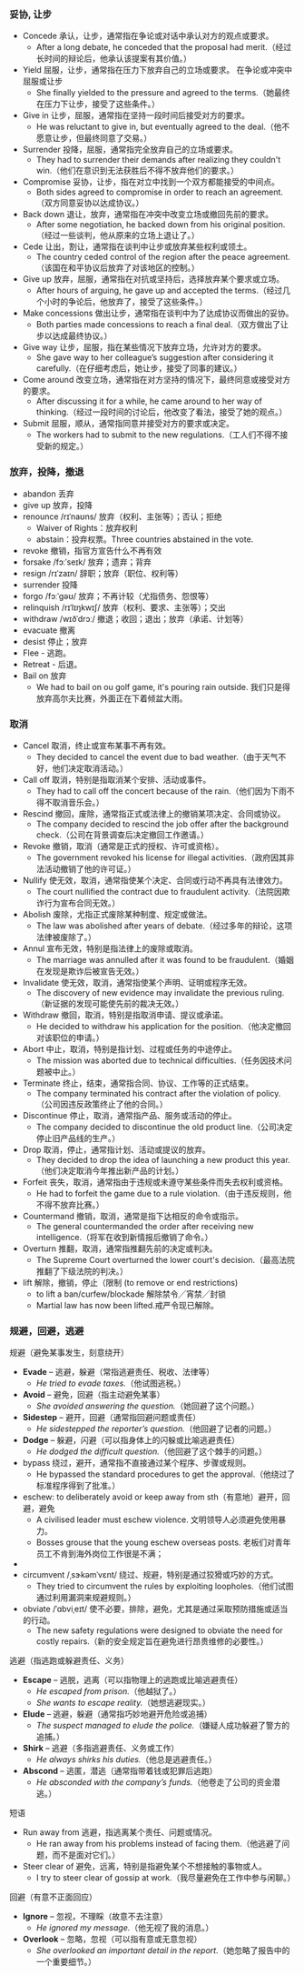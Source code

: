 ### 妥协, 让步
- Concede 承认，让步，通常指在争论或对话中承认对方的观点或要求。
  - After a long debate, he conceded that the proposal had merit.（经过长时间的辩论后，他承认该提案有其价值。）
- Yield 屈服，让步，通常指在压力下放弃自己的立场或要求。 在争论或冲突中屈服或让步
  - She finally yielded to the pressure and agreed to the terms.（她最终在压力下让步，接受了这些条件。）
- Give in 让步，屈服，通常指在坚持一段时间后接受对方的要求。
  - He was reluctant to give in, but eventually agreed to the deal.（他不愿意让步，但最终同意了交易。）
- Surrender 投降，屈服，通常指完全放弃自己的立场或要求。
  - They had to surrender their demands after realizing they couldn't win.（他们在意识到无法获胜后不得不放弃他们的要求。）
- Compromise 妥协，让步，指在对立中找到一个双方都能接受的中间点。
  - Both sides agreed to compromise in order to reach an agreement.（双方同意妥协以达成协议。）
- Back down 退让，放弃，通常指在冲突中改变立场或撤回先前的要求。
  - After some negotiation, he backed down from his original position.（经过一些谈判，他从原来的立场上退让了。）
- Cede 让出，割让，通常指在谈判中让步或放弃某些权利或领土。
  - The country ceded control of the region after the peace agreement.（该国在和平协议后放弃了对该地区的控制。）
- Give up 放弃，屈服，通常指在对抗或坚持后，选择放弃某个要求或立场。
  - After hours of arguing, he gave up and accepted the terms.（经过几个小时的争论后，他放弃了，接受了这些条件。）
- Make concessions 做出让步，通常指在谈判中为了达成协议而做出的妥协。
  - Both parties made concessions to reach a final deal.（双方做出了让步以达成最终协议。）
- Give way 让步，屈服，指在某些情况下放弃立场，允许对方的要求。
  - She gave way to her colleague’s suggestion after considering it carefully.（在仔细考虑后，她让步，接受了同事的建议。）
- Come around 改变立场，通常指在对方坚持的情况下，最终同意或接受对方的要求。
  - After discussing it for a while, he came around to her way of thinking.（经过一段时间的讨论后，他改变了看法，接受了她的观点。）
- Submit 屈服，顺从，通常指同意并接受对方的要求或决定。
  - The workers had to submit to the new regulations.（工人们不得不接受新的规定。）
  
### 放弃，投降，撤退 
- abandon       丢弃
- give up        放弃，投降 
- renounce      /rɪˈnaʊns/      放弃（权利、主张等）；否认；拒绝
  - Waiver of Rights：放弃权利
  - abstain：投弃权票。Three countries abstained in the vote.
- revoke 撤销，指官方宣告什么不再有效
- forsake       /fɔːˈseɪk/      放弃；遗弃；背弃
- resign        /rɪˈzaɪn/       辞职；放弃（职位、权利等）
- surrender     投降
- forgo /fɔːˈɡəʊ/       放弃；不再计较（尤指债务、怨恨等）
- relinquish    /rɪˈlɪŋkwɪʃ/    放弃（权利、要求、主张等）；交出
- withdraw      /wɪðˈdrɔː/      撤退；收回；退出；放弃（承诺、计划等）
- evacuate 撤离
- desist  停止；放弃
- Flee - 逃跑。
- Retreat - 后退。
- Bail on 放弃
  - We had to bail on ou golf game, it's pouring rain outside. 我们只是得放弃高尔夫比赛，外面正在下着倾盆大雨。

### 取消
- Cancel 取消，终止或宣布某事不再有效。
  - They decided to cancel the event due to bad weather.（由于天气不好，他们决定取消活动。）
- Call off 取消，特别是指取消某个安排、活动或事件。
  - They had to call off the concert because of the rain.（他们因为下雨不得不取消音乐会。）
- Rescind 撤回，废除，通常指正式或法律上的撤销某项决定、合同或协议。
  - The company decided to rescind the job offer after the background check.（公司在背景调查后决定撤回工作邀请。）
- Revoke 撤销，取消（通常是正式的授权、许可或资格）。
  - The government revoked his license for illegal activities.（政府因其非法活动撤销了他的许可证。）
- Nullify 使无效，取消，通常指使某个决定、合同或行动不再具有法律效力。
  - The court nullified the contract due to fraudulent activity.（法院因欺诈行为宣布合同无效。）
- Abolish 废除，尤指正式废除某种制度、规定或做法。
  - The law was abolished after years of debate.（经过多年的辩论，这项法律被废除了。）
- Annul 宣布无效，特别是指法律上的废除或取消。
  - The marriage was annulled after it was found to be fraudulent.（婚姻在发现是欺诈后被宣告无效。）
- Invalidate 使无效，取消，通常指使某个声明、证明或程序无效。
  - The discovery of new evidence may invalidate the previous ruling.（新证据的发现可能使先前的裁决无效。）
- Withdraw 撤回，取消，特别是指取消申请、提议或承诺。
  - He decided to withdraw his application for the position.（他决定撤回对该职位的申请。）
- Abort 中止，取消，特别是指计划、过程或任务的中途停止。
  - The mission was aborted due to technical difficulties.（任务因技术问题被中止。）
- Terminate 终止，结束，通常指合同、协议、工作等的正式结束。
  - The company terminated his contract after the violation of policy.（公司因违反政策终止了他的合同。）
- Discontinue 停止，取消，通常指产品、服务或活动的停止。
  - The company decided to discontinue the old product line.（公司决定停止旧产品线的生产。）
- Drop 取消，停止，通常指计划、活动或提议的放弃。
  - They decided to drop the idea of launching a new product this year.（他们决定取消今年推出新产品的计划。）
- Forfeit 丧失，取消，通常指由于违规或未遵守某些条件而失去权利或资格。
  - He had to forfeit the game due to a rule violation.（由于违反规则，他不得不放弃比赛。）
- Countermand 撤销，取消，通常是指下达相反的命令或指示。
  - The general countermanded the order after receiving new intelligence.（将军在收到新情报后撤销了命令。）
- Overturn 推翻，取消，通常指推翻先前的决定或判决。
  - The Supreme Court overturned the lower court's decision.（最高法院推翻了下级法院的判决。）
- lift 解除，撤销，停止（限制 (to remove or end restrictions)
  - to lift a ban/curfew/blockade 解除禁令╱宵禁╱封锁
  - Martial law has now been lifted.戒严令现已解除。

### 规避，回避，逃避

规避（避免某事发生，刻意绕开）
- **Evade** – 逃避，躲避（常指逃避责任、税收、法律等）
  - *He tried to evade taxes.*（他试图逃税。）
- **Avoid** – 避免，回避（指主动避免某事）
  - *She avoided answering the question.*（她回避了这个问题。）
- **Sidestep** – 避开，回避（通常指回避问题或责任）
  - *He sidestepped the reporter’s question.*（他回避了记者的问题。）
- **Dodge** – 躲避，闪避（可以指身体上的闪躲或比喻逃避责任）
  - *He dodged the difficult question.*（他回避了这个棘手的问题。）
- bypass 绕过，避开，通常指不直接通过某个程序、步骤或规则。
  - He bypassed the standard procedures to get the approval.（他绕过了标准程序得到了批准。）
- eschew: to deliberately avoid or keep away from sth（有意地）避开，回避，避免
  - A civilised leader must eschew violence.  文明领导人必须避免使用暴力。
  - Bosses grouse that the young eschew overseas posts. 老板们对青年员工不肯到海外岗位工作很是不满；
-
- circumvent /ˌsɝkəmˈvɛnt/  绕过、规避，特别是通过狡猾或巧妙的方式。
  - They tried to circumvent the rules by exploiting loopholes.（他们试图通过利用漏洞来规避规则。）
- obviate /ˈɑbviˌeɪt/ 使不必要，排除，避免，尤其是通过采取预防措施或适当的行动。
  - The new safety regulations were designed to obviate the need for costly repairs.（新的安全规定旨在避免进行昂贵维修的必要性。）

逃避（指逃跑或躲避责任、义务）
- **Escape** – 逃脱，逃离（可以指物理上的逃跑或比喻逃避责任）
  - *He escaped from prison.*（他越狱了。）
  - *She wants to escape reality.*（她想逃避现实。）
- **Elude** – 逃避，躲避（通常指巧妙地避开危险或追捕）
  - *The suspect managed to elude the police.*（嫌疑人成功躲避了警方的追捕。）
- **Shirk** – 逃避（多指逃避责任、义务或工作）
  - *He always shirks his duties.*（他总是逃避责任。）
- **Abscond** – 逃匿，潜逃（通常指带着钱或犯罪后逃跑）
  - *He absconded with the company’s funds.*（他卷走了公司的资金潜逃。）

短语
- Run away from 逃避，指逃离某个责任、问题或情况。
  - He ran away from his problems instead of facing them.（他逃避了问题，而不是面对它们。）
- Steer clear of 避免，远离，特别是指避免某个不想接触的事物或人。
  - I try to steer clear of gossip at work.（我尽量避免在工作中参与闲聊。）

回避（有意不正面回应）
- **Ignore** – 忽视，不理睬（故意不去注意）
  - *He ignored my message.*（他无视了我的消息。）
- **Overlook** – 忽略，忽视（可以指有意或无意忽视）
  - *She overlooked an important detail in the report.*（她忽略了报告中的一个重要细节。）

